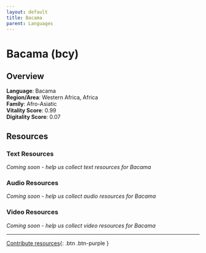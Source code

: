 ```yaml
---
layout: default
title: Bacama
parent: Languages
---
```


# Bacama (bcy)

## Overview

**Language**: Bacama  
**Region/Area**: Western Africa, Africa  
**Family**: Afro-Asiatic  
**Vitality Score**: 0.99  
**Digitality Score**: 0.07  

## Resources

### Text Resources
*Coming soon - help us collect text resources for Bacama*

### Audio Resources
*Coming soon - help us collect audio resources for Bacama*

### Video Resources
*Coming soon - help us collect video resources for Bacama*

---

[Contribute resources](https://fairtrain.github.io/){: .btn .btn-purple }
